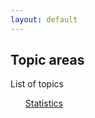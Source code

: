 ```yaml
---
layout: default
---
```


## Topic areas

List of topics
<div>
    <ul>
        <a href="{{ site.baseurl }}\topics\statistics\index.html">Statistics</a>
    </ul>
</div>
